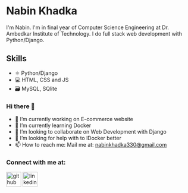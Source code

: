 # Nabin Khadka
I'm Nabin. I'm in final year of Computer Science Engineering at Dr. Ambedkar Institute of Technology. I do full stack web development with Python/Django.

## Skills
* ⚛ Python/Django
* 💻 HTML, CSS and JS
* 🗃 MySQL, SQlite

### Hi there 👋
- 🔭 I’m currently working on E-commerce website 
- 🌱 I’m currently learning Docker 
- 👯 I’m looking to collaborate on Web Development with Django 
- 🤔 I’m looking for help with to lDocker better 
- 📫 How to reach me: Mail me at: <a href="nabinkhadka330@gmail.com">nabinkhadka330@gmail.com</a>

### Connect with me at:
[<img src='https://cdn.jsdelivr.net/npm/simple-icons@3.0.1/icons/github.svg' alt='github' height='40'>](https://github.com/NabinKhadka1)             [<img src='https://cdn.jsdelivr.net/npm/simple-icons@3.0.1/icons/linkedin.svg' alt='linkedin' height='40'>](https://www.linkedin.com/in/nabin-khadka-782b85192//)  

